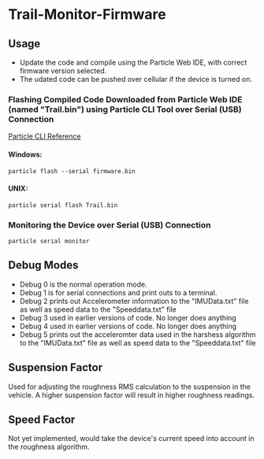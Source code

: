 # Trail-Monitor-Firmware

## Usage
- Update the code and compile using the Particle Web IDE, with correct firmware version selected.
- The udated code can be pushed over cellular if the device is turned on.
### Flashing Compiled Code Downloaded from Particle Web IDE (named "Trail.bin") using Particle CLI Tool over Serial (USB) Connection
[Particle CLI Reference](https://docs.particle.io/reference/cli/)
#### Windows:
```
particle flash --serial firmware.bin 
```
#### UNIX:
```
particle serial flash Trail.bin
```

### Monitoring the Device over Serial (USB) Connection
```
particle serial monitor
```

## Debug Modes
- Debug 0 is the normal operation mode.
- Debug 1 is for serial connections and print outs to a terminal.
- Debug 2 prints out Accelerometer information to the "IMUData.txt" file as well as speed data to the "Speeddata.txt" file
- Debug 3 used in earlier versions of code. No longer does anything
- Debug 4 used in earlier versions of code. No longer does anything
- Debug 5 prints out the acceleromter data used in the harshess algorithm to the "IMUData.txt" file as well as speed data to the "Speeddata.txt" file

## Suspension Factor
Used for adjusting the roughness RMS calculation to the suspension in the vehicle.  A higher suspension factor will result in higher roughness readings.  

## Speed Factor
Not yet implemented, would take the device's current speed into account in the roughness algorithm.
